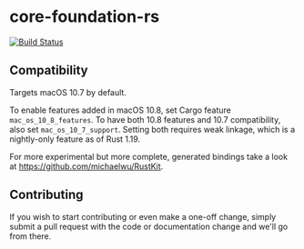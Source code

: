 # core-foundation-rs

[![Build Status](https://github.com/servo/core-foundation-rs/actions/workflows/rust.yml/badge.svg)](https://github.com/servo/core-foundation-rs/actions)

## Compatibility

Targets macOS 10.7 by default.

To enable features added in macOS 10.8, set Cargo feature `mac_os_10_8_features`. To have both 10.8 features and 10.7 compatibility, also set `mac_os_10_7_support`. Setting both requires weak linkage, which is a nightly-only feature as of Rust 1.19.

For more experimental but more complete, generated bindings take a look at https://github.com/michaelwu/RustKit.

## Contributing

If you wish to start contributing or even make a one-off change, simply submit a pull request with the code or documentation change and we'll go from there.
